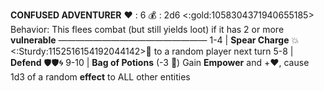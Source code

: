 __**CONFUSED ADVENTURER**__
:heart: : 6
:moneybag: : 2d6 <:gold:1058304371940655185>
Behavior: This flees combat (but still yields loot) if it has 2 or more __vulnerable__
—————————————————
1-4   | **Spear Charge** :boom:<:Sturdy:1152516154192044142>:dart: to a random player next turn
5-8   | **Defend** :shield::shield::cyclone: 
9-10  | **Bag of Potions** (-3 :game_die:) Gain __Empower__ and +:heart:, cause 1d3 of a random __effect__ to ALL other entities
